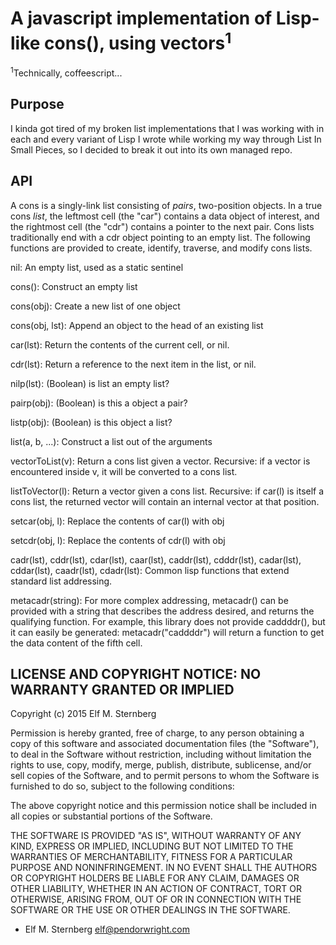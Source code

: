 # A javascript implementation of Lisp-like cons(), using vectors<sup>1</sup>

<sup>1</sup>Technically, coffeescript...

## Purpose

I kinda got tired of my broken list implementations that I was working
with in each and every variant of Lisp I wrote while working my way
through List In Small Pieces, so I decided to break it out into its own
managed repo.

## API

A cons is a singly-link list consisting of *pairs*, two-position
objects.  In a true cons *list*, the leftmost cell (the "car")
contains a data object of interest, and the rightmost cell (the "cdr")
contains a pointer to the next pair.  Cons lists traditionally end
with a cdr object pointing to an empty list.  The following functions
are provided to create, identify, traverse, and modify cons lists.

nil: An empty list, used as a static sentinel

cons(): Construct an empty list

cons(obj): Create a new list of one object

cons(obj, lst): Append an object to the head of an existing list

car(lst): Return the contents of the current cell, or nil.

cdr(lst): Return a reference to the next item in the list, or nil.

nilp(lst): (Boolean) is list an empty list?

pairp(obj): (Boolean) is this a object a pair?

listp(obj): (Boolean) is this object a list?

list(a, b, ...): Construct a list out of the arguments

vectorToList(v): Return a cons list given a vector. Recursive: if a
vector is encountered inside v, it will be converted to a cons list.

listToVector(l): Return a vector given a cons list.  Recursive: if
car(l) is itself a cons list, the returned vector will contain an
internal vector at that position.

setcar(obj, l): Replace the contents of car(l) with obj

setcdr(obj, l): Replace the contents of cdr(l) with obj

cadr(lst), cddr(lst), cdar(lst), caar(lst), caddr(lst), cdddr(lst), 
cadar(lst), cddar(lst), caadr(lst), cdadr(lst): Common
lisp functions that extend standard list addressing.  

metacadr(string): For more complex addressing, metacadr() can be
provided with a string that describes the address desired, and returns
the qualifying function.  For example, this library does not provide
caddddr(), but it can easily be generated: metacadr("caddddr") will
return a function to get the data content of the fifth cell.

## LICENSE AND COPYRIGHT NOTICE: NO WARRANTY GRANTED OR IMPLIED

Copyright (c) 2015 Elf M. Sternberg

Permission is hereby granted, free of charge, to any person obtaining a copy
of this software and associated documentation files (the "Software"), to deal
in the Software without restriction, including without limitation the rights
to use, copy, modify, merge, publish, distribute, sublicense, and/or sell
copies of the Software, and to permit persons to whom the Software is
furnished to do so, subject to the following conditions:

The above copyright notice and this permission notice shall be included in
all copies or substantial portions of the Software.

THE SOFTWARE IS PROVIDED "AS IS", WITHOUT WARRANTY OF ANY KIND, EXPRESS OR
IMPLIED, INCLUDING BUT NOT LIMITED TO THE WARRANTIES OF MERCHANTABILITY,
FITNESS FOR A PARTICULAR PURPOSE AND NONINFRINGEMENT. IN NO EVENT SHALL THE
AUTHORS OR COPYRIGHT HOLDERS BE LIABLE FOR ANY CLAIM, DAMAGES OR OTHER
LIABILITY, WHETHER IN AN ACTION OF CONTRACT, TORT OR OTHERWISE, ARISING FROM,
OUT OF OR IN CONNECTION WITH THE SOFTWARE OR THE USE OR OTHER DEALINGS IN
THE SOFTWARE.

- Elf M. Sternberg <elf@pendorwright.com>
